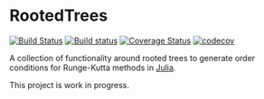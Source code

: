 # RootedTrees

[![Build Status](https://travis-ci.com/JuliaDiffEq/RootedTrees.jl.svg?branch=master)](https://travis-ci.com/JuliaDiffEq/RootedTrees.jl)
[![Build status](https://ci.appveyor.com/api/projects/status/o9w0cl0mokfpnj0d?svg=true)](https://ci.appveyor.com/project/ranocha/RootedTrees-jl)
[![Coverage Status](https://coveralls.io/repos/github/JuliaDiffEq/RootedTrees.jl/badge.svg?branch=master)](https://coveralls.io/github/JuliaDiffEq/RootedTrees.jl?branch=master)
[![codecov](https://codecov.io/gh/JuliaDiffEq/RootedTrees.jl/branch/master/graph/badge.svg)](https://codecov.io/gh/JuliaDiffEq/RootedTrees.jl)

A collection of functionality around rooted trees to generate order conditions
for Runge-Kutta methods in [Julia](https://julialang.org/).

This project is work in progress.
